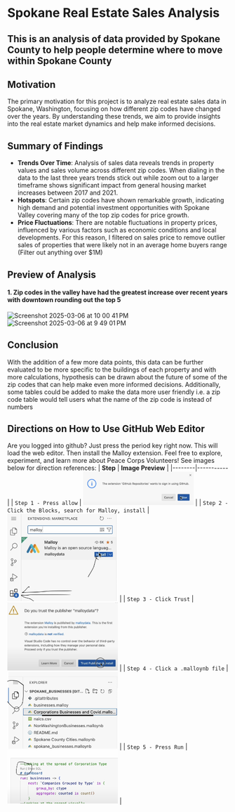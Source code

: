# Spokane Real Estate Sales Analysis

## This is an analysis of data provided by Spokane County to help people determine where to move within Spokane County

## Motivation
The primary motivation for this project is to analyze real estate sales data in Spokane, Washington, focusing on how different zip codes have changed over the years. By understanding these trends, we aim to provide insights into the real estate market dynamics and help make informed decisions.

## Summary of Findings
- **Trends Over Time**: Analysis of sales data reveals trends in property values and sales volume across different zip codes. When dialing in the data to the last three years trends stick out while zoom out to a larger timeframe shows significant impact from general housing market increases between 2017 and 2021.
- **Hotspots**: Certain zip codes have shown remarkable growth, indicating high demand and potential investment opportunities with Spokane Valley covering many of the top zip codes for price growth.
- **Price Fluctuations**: There are notable fluctuations in property prices, influenced by various factors such as economic conditions and local developments. For this reason, I filtered on sales price to remove outlier sales of properties that were likely not in an average home buyers range (Filter out anything over $1M)

## Preview of Analysis
#### 1. Zip codes in the valley have had the greatest increase over recent years with downtown rounding out the top 5
<img width="982" alt="Screenshot 2025-03-06 at 10 00 41 PM" src="https://github.com/user-attachments/assets/1f2d9de2-e4b1-48d3-be05-bf10c521cc50" />
<img width="419" alt="Screenshot 2025-03-06 at 9 49 01 PM" src="https://github.com/user-attachments/assets/6aa7d7ff-30ef-4974-9672-41472c2c9b83" />


## Conclusion
With the addition of a few more data points, this data can be further evaluated to be more specific to the buildings of each property and with more calculations, hypothesis can be drawn about the future of some of the zip codes that can help make even more informed decisions. Additionally, some tables could be added to make the data more user friendly i.e. a zip code table would tell users what the name of the zip code is instead of numbers

## Directions on How to Use GitHub Web Editor

Are you logged into github? Just press the period key right now. This will load the web editor. Then install the Malloy extension. Feel free to explore, experiment, and learn more about Peace Corps Volunteers!
See images below for direction references:
| **Step**   | **Image Preview** |
|--------|-----------|
| `Step 1 - Press allow` | <img src="step1.png" width="50%"> |
| `Step 2 - Click the Blocks, search for Malloy, install` | <img src="step2.png" width="50%"> |
| `Step 3 - Click Trust` | <img src="step3.png" width="50%"> |
| `Step 4 - Click a .malloynb file` | <img src="step4.png" width="50%"> |
| `Step 5 - Press Run` | <img src="step5.png" width="50%"> |

